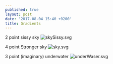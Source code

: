 ```yaml
---
published: true
layout: post
date: '2017-08-04 15:40 +0200'
title: Gradients
---
```

2 point sissy sky
![skySissy.svg]({{site.baseurl}}/media/skySissy.svg)

4 point Stronger sky
![sky.svg]({{site.baseurl}}/media/sky.svg)

3 point (imaginary) underwater
![underWaser.svg]({{site.baseurl}}/media/underWaser.svg)


